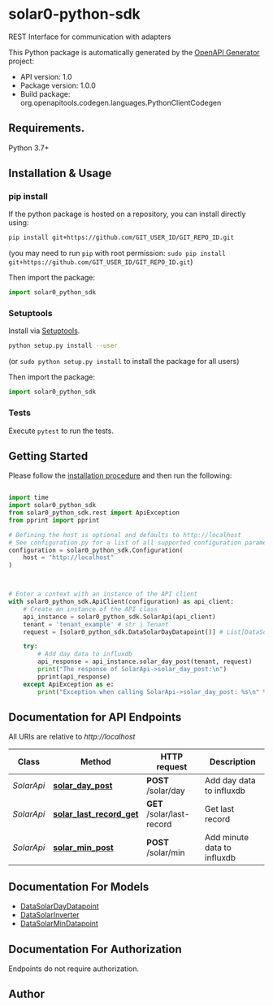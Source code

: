 # solar0-python-sdk
REST Interface for communication with adapters

This Python package is automatically generated by the [OpenAPI Generator](https://openapi-generator.tech) project:

- API version: 1.0
- Package version: 1.0.0
- Build package: org.openapitools.codegen.languages.PythonClientCodegen

## Requirements.

Python 3.7+

## Installation & Usage
### pip install

If the python package is hosted on a repository, you can install directly using:

```sh
pip install git+https://github.com/GIT_USER_ID/GIT_REPO_ID.git
```
(you may need to run `pip` with root permission: `sudo pip install git+https://github.com/GIT_USER_ID/GIT_REPO_ID.git`)

Then import the package:
```python
import solar0_python_sdk
```

### Setuptools

Install via [Setuptools](http://pypi.python.org/pypi/setuptools).

```sh
python setup.py install --user
```
(or `sudo python setup.py install` to install the package for all users)

Then import the package:
```python
import solar0_python_sdk
```

### Tests

Execute `pytest` to run the tests.

## Getting Started

Please follow the [installation procedure](#installation--usage) and then run the following:

```python

import time
import solar0_python_sdk
from solar0_python_sdk.rest import ApiException
from pprint import pprint

# Defining the host is optional and defaults to http://localhost
# See configuration.py for a list of all supported configuration parameters.
configuration = solar0_python_sdk.Configuration(
    host = "http://localhost"
)



# Enter a context with an instance of the API client
with solar0_python_sdk.ApiClient(configuration) as api_client:
    # Create an instance of the API class
    api_instance = solar0_python_sdk.SolarApi(api_client)
    tenant = 'tenant_example' # str | Tenant
    request = [solar0_python_sdk.DataSolarDayDatapoint()] # List[DataSolarDayDatapoint] | Request

    try:
        # Add day data to influxdb
        api_response = api_instance.solar_day_post(tenant, request)
        print("The response of SolarApi->solar_day_post:\n")
        pprint(api_response)
    except ApiException as e:
        print("Exception when calling SolarApi->solar_day_post: %s\n" % e)

```

## Documentation for API Endpoints

All URIs are relative to *http://localhost*

Class | Method | HTTP request | Description
------------ | ------------- | ------------- | -------------
*SolarApi* | [**solar_day_post**](docs/SolarApi.md#solar_day_post) | **POST** /solar/day | Add day data to influxdb
*SolarApi* | [**solar_last_record_get**](docs/SolarApi.md#solar_last_record_get) | **GET** /solar/last-record | Get last record
*SolarApi* | [**solar_min_post**](docs/SolarApi.md#solar_min_post) | **POST** /solar/min | Add minute data to influxdb


## Documentation For Models

 - [DataSolarDayDatapoint](docs/DataSolarDayDatapoint.md)
 - [DataSolarInverter](docs/DataSolarInverter.md)
 - [DataSolarMinDatapoint](docs/DataSolarMinDatapoint.md)


<a id="documentation-for-authorization"></a>
## Documentation For Authorization

Endpoints do not require authorization.


## Author




